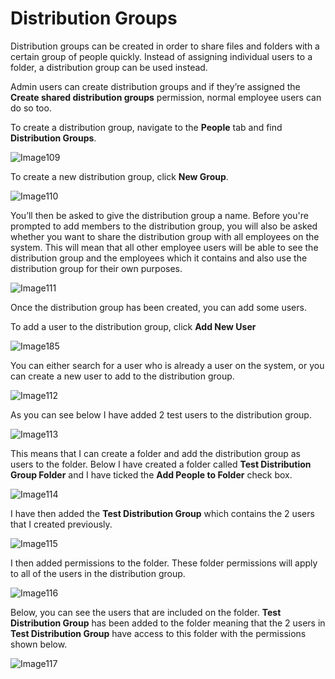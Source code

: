 # Distribution Groups

Distribution groups can be created in order to share files and folders with a certain group of people quickly. Instead of assigning individual users to a folder, a distribution group can be used instead.

Admin users can create distribution groups and if they’re assigned the __Create shared distribution groups__ permission, normal employee users can do so too.

To create a distribution group, navigate to the __People__ tab and find __Distribution Groups__.

![Image109](files/Image109.png)

To create a new distribution group, click __New Group__.

![Image110](files/Image110.png)

You’ll then be asked to give the distribution group a name. Before you're prompted to add members to the distribution group, you will also be asked whether you want to share the distribution group with all employees on the system. This will mean that all other employee users will be able to see the distribution group and the employees which it contains and also use the distribution group for their own purposes.

![Image111](files/Image111.png)

Once the distribution group has been created, you can add some users.

To add a user to the distribution group, click __Add New User__

![Image185](files/Image185.png)

You can either search for a user who is already a user on the system, or you can create a new user to add to the distribution group.

![Image112](files/Image112.png)

As you can see below I have added 2 test users to the distribution group.

![Image113](files/Image113.png)

This means that I can create a folder and add the distribution group as users to the folder. Below I have created a folder called __Test Distribution Group Folder__ and I have ticked the __Add People to Folder__ check box.

![Image114](files/Image114.png)

I have then added the __Test Distribution Group__ which contains the 2 users that I created previously.

![Image115](files/Image115.png)

I then added permissions to the folder. These folder permissions will apply to all of the users in the distribution group.

![Image116](files/Image116.png)

Below, you can see the users that are included on the folder. __Test Distribution Group__ has been added to the folder meaning that the 2 users in __Test Distribution Group__ have access to this folder with the permissions shown below.

![Image117](files/Image117.png)
